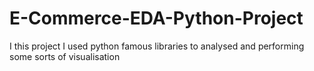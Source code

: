 # E-Commerce-EDA-Python-Project
I this project I used python famous libraries to analysed and performing some sorts of visualisation 
